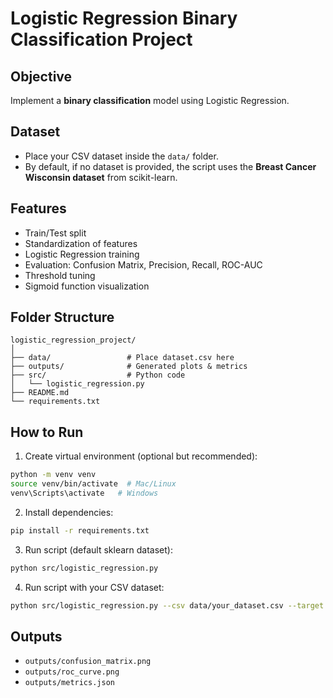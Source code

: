# Logistic Regression Binary Classification Project

## Objective
Implement a **binary classification** model using Logistic Regression.

## Dataset
- Place your CSV dataset inside the `data/` folder.
- By default, if no dataset is provided, the script uses the **Breast Cancer Wisconsin dataset** from scikit-learn.

## Features
- Train/Test split
- Standardization of features
- Logistic Regression training
- Evaluation: Confusion Matrix, Precision, Recall, ROC-AUC
- Threshold tuning
- Sigmoid function visualization

## Folder Structure
```
logistic_regression_project/
│
├── data/                 # Place dataset.csv here
├── outputs/              # Generated plots & metrics
├── src/                  # Python code
│   └── logistic_regression.py
├── README.md
└── requirements.txt
```

## How to Run
1. Create virtual environment (optional but recommended):
```bash
python -m venv venv
source venv/bin/activate  # Mac/Linux
venv\Scripts\activate   # Windows
```

2. Install dependencies:
```bash
pip install -r requirements.txt
```

3. Run script (default sklearn dataset):
```bash
python src/logistic_regression.py
```

4. Run script with your CSV dataset:
```bash
python src/logistic_regression.py --csv data/your_dataset.csv --target target_column_name
```

## Outputs
- `outputs/confusion_matrix.png`
- `outputs/roc_curve.png`
- `outputs/metrics.json`
